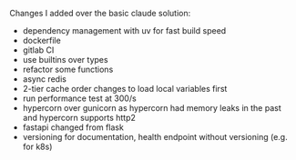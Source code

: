 Changes I added over the basic claude solution:
- dependency management with uv for fast build speed
- dockerfile
- gitlab CI
- use builtins over types
- refactor some functions
- async redis
- 2-tier cache order changes to load local variables first
- run performance test at 300/s
- hypercorn over gunicorn as hypercorn had memory leaks in the past and hypercorn supports http2
- fastapi changed from flask
- versioning for documentation, health endpoint without versioning (e.g. for k8s)
